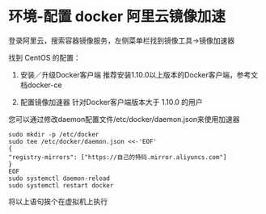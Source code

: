 # 环境-配置 docker 阿里云镜像加速

登录阿里云，搜索容器镜像服务，左侧菜单栏找到镜像工具->镜像加速器

找到 CentOS 的配置：

1. 安装／升级Docker客户端
   推荐安装1.10.0以上版本的Docker客户端，参考文档docker-ce

2. 配置镜像加速器
   针对Docker客户端版本大于 1.10.0 的用户

您可以通过修改daemon配置文件/etc/docker/daemon.json来使用加速器

```shell
sudo mkdir -p /etc/docker
sudo tee /etc/docker/daemon.json <<-'EOF'
{
"registry-mirrors": ["https://自己的特码.mirror.aliyuncs.com"]
}
EOF
sudo systemctl daemon-reload
sudo systemctl restart docker
```

将以上语句挨个在虚拟机上执行